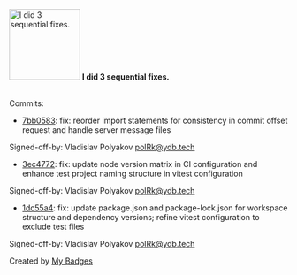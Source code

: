 <img src="https://my-badges.github.io/my-badges/fix-3.png" alt="I did 3 sequential fixes." title="I did 3 sequential fixes." width="128">
<strong>I did 3 sequential fixes.</strong>
<br><br>

Commits:

- <a href="https://github.com/ydb-platform/ydb-js-sdk/commit/7bb0583194a4cc289a66c2e091adb0c45f5aafb7">7bb0583</a>: fix: reorder import statements for consistency in commit offset request and handle server message files

Signed-off-by: Vladislav Polyakov <polRk@ydb.tech>
- <a href="https://github.com/ydb-platform/ydb-js-sdk/commit/3ec477296e3a134a5b3fcf3ffb82a904a0857d08">3ec4772</a>: fix: update node version matrix in CI configuration and enhance test project naming structure in vitest configuration

Signed-off-by: Vladislav Polyakov <polRk@ydb.tech>
- <a href="https://github.com/ydb-platform/ydb-js-sdk/commit/1dc55a4e8ba41104fb52a036cda4e40555519772">1dc55a4</a>: fix: update package.json and package-lock.json for workspace structure and dependency versions; refine vitest configuration to exclude test files

Signed-off-by: Vladislav Polyakov <polRk@ydb.tech>


Created by <a href="https://github.com/my-badges/my-badges">My Badges</a>